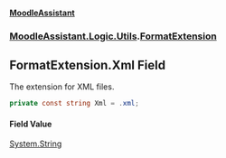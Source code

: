 #### [MoodleAssistant](index.md 'index')
### [MoodleAssistant.Logic.Utils](MoodleAssistant.Logic.Utils.md 'MoodleAssistant.Logic.Utils').[FormatExtension](MoodleAssistant.Logic.Utils.FormatExtension.md 'MoodleAssistant.Logic.Utils.FormatExtension')

## FormatExtension.Xml Field

The extension for XML files.

```csharp
private const string Xml = .xml;
```

#### Field Value
[System.String](https://docs.microsoft.com/en-us/dotnet/api/System.String 'System.String')
